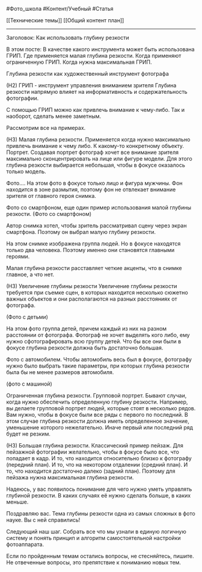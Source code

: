#Фото_школа #Контент/Учебный #Статья 

[[Технические темы]]
[[Общий контент план]]
________________
Заголовок: Как использовать глубину резкости

В этом посте:
В качестве какого инструмента может быть использована ГРИП.
Где применяется малая глубина резкости.
Когда применяют ограниченную ГРИП.
Когда нужна максимальная ГРИП.

Глубина резкости как художественный инструмент фотографа

(Н2) ГРИП - инструмент управления вниманием зрителя
Глубина резкости напрямую влияет на информативность и содержательность фотографии.

С помощью ГРИП можно как привлечь внимание к чему-либо.  Так и наоборот, сделать менее заметным.

Рассмотрим все на примерах.

(Н3) Малая глубина резкости. 
Применяется когда нужно максимально привлечь внимание к чему либо. К какому-то конкретному объекту.
Портрет. 
Создавая портрет фотограф хочет все внимание зрителя максимально сконцентрировать на лице или фигуре модели. Для этого глубина резкости выбирается небольшая, чтобы в фокусе оказалось только модель.

Фото....
На этом фото в фокусе только лицо и фигура мужчины. Фон находится в зоне размытия, поэтому фон не отвлекает внимание зрителя от главного героя снимка.

Фото со смартфоном, еще один пример использования малой глубины резкости.
(Фото со смартфоном)

Автор снимка хотел, чтобы зритель рассматривал сцену через экран смартфона. Поэтому он выбрал малую глубину резкости.

На этом снимке изображена группа людей. Но в фокусе находятся только два человека. Поэтому именно они становятся главными героями.

Малая глубина резкости расставляет четкие акценты, что в снимке главное, а что нет. 

(Н3) Увеличение глубины резкости
Увеличение глубины резкости требуется при съемке сцен, в которых находится несколько сюжетно важных объектов и они располагаются на разных расстояниях от фотографа.

(Фото с детьми)

На этом фото группа детей, причем каждый из них на разном расстоянии от фотографа. 
Фотограф не хочет выделять кого либо, ему нужно сфотографировать всю группу детей.
Что бы все они были в фокусе глубина резкости должна быть достаточно большая.  

Фото с автомобилем. 
Чтобы автомобиль весь был в фокусе, фотографу нужно было выбрать такие параметры, при которых глубина резкости была бы не менее размеров автомобиля.




(фото с машиной)

Ограниченная глубина резкости. Групповой портрет. 
Бывают случаи, когда нужно обеспечить определенную глубину резкости. Например, вы делаете групповой портрет людей, которые стоят в несколько рядов. Вам нужно, чтобы в фокусе были все ряды с первого по последний. 
В этом случае глубина резкости должна иметь определенное значение, уменьшение которого нежелательно. Иначе первый или последний ряд будет не резким.


(Н3) Большая глубина резкости. 
Классический пример пейзаж.
Для пейзажной фотографии желательно, чтобы в фокусе было все, что попадает в кадр. И то, что находится относительно близко к фотографу (передний план). И то, что на некотором отдалении (средний план). И то, что находится достаточно далеко (задний план). 
Поэтому для пейзажа нужна максимальная глубина резкости.

Надеюсь, у вас появилось понимание для чего нужно уметь управлять глубиной резкости.
В каких случаях её нужно сделать больше, в каких меньше.

Поздравляю вас.
Тема глубины резкости одна из самых сложных в фото науке. Вы с ней справились! 

Следующий наш шаг.
Собрать все что мы узнали в единую логичную систему и понять принцип и алгоритм самостоятельной настройки фотоаппарата. 

Если по пройденным темам остались вопросы, не стесняйтесь, пишите.
Не отвеченные вопросы, это препятствие к пониманию новых тем.

